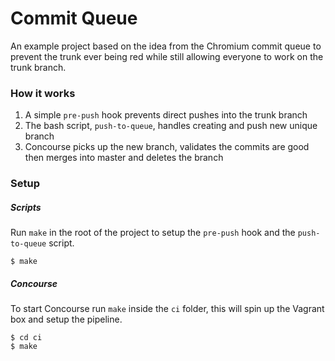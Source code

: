 # Commit Queue

An example project based on the idea from the Chromium commit queue to prevent the trunk ever being red while still allowing everyone to work on the trunk branch.

### How it works

1. A simple `pre-push` hook prevents direct pushes into the trunk branch
2. The bash script, `push-to-queue`, handles creating and push new unique branch
3. Concourse picks up the new branch, validates the commits are good then merges into master and deletes the branch
  
### Setup

##### Scripts

Run `make` in the root of the project to setup  the `pre-push` hook and the `push-to-queue` script.
```
$ make
```

##### Concourse
 
To start Concourse run `make` inside the `ci` folder, this will spin up the Vagrant box and setup the pipeline.

```
$ cd ci
$ make
```
